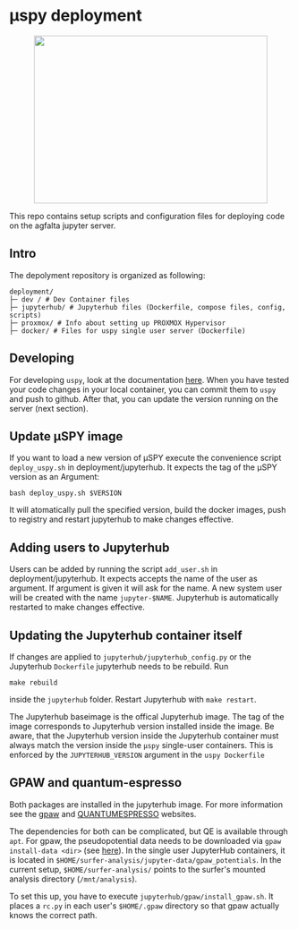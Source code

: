 # µspy deployment

<p align="center">
  <img width="417" height="300" src="proxmox/deployment.png">
</p>

This repo contains setup scripts and configuration files for deploying code on the agfalta jupyter server.

## Intro
The depolyment repository is organized as following:
```
deployment/
├─ dev / # Dev Container files
├─ jupyterhub/ # Jupyterhub files (Dockerfile, compose files, config, scripts)
├─ proxmox/ # Info about setting up PROXMOX Hypervisor
├─ docker/ # Files for uspy single user server (Dockerfile)
```

## Developing

For developing `uspy`, look at the documentation [here](dev/README.md). When you have tested your code changes in your local container, you can commit them to `uspy` and push to github. After that, you can update the version running on the server (next section).

## Update µSPY image

If you want to load a new version of µSPY execute the convenience script `deploy_uspy.sh` in deployment/jupyterhub. It expects the tag of the µSPY version as an Argument:

````
bash deploy_uspy.sh $VERSION
`````
It will atomatically pull the specified version, build the docker images, push to registry and restart jupyterhub to make changes effective.

## Adding users to Jupyterhub

Users can be added by running the script `add_user.sh` in deployment/jupyterhub. It expects accepts the name of the user as argument. If argument is given it will ask for the name. A new system user will be created with the name `jupyter-$NAME`. Jupyterhub is automatically restarted to make changes effective.

## Updating the Jupyterhub container itself

If changes are applied to `jupyterhub/jupyterhub_config.py` or the Jupyterhub `Dockerfile` jupyterhub needs to be rebuild. Run 
```
make rebuild
``` 
inside the `jupyterhub` folder. Restart Jupyterhub with `make restart`.

The Jupyterhub baseimage is the offical Jupyterhub image. The tag of the image corresponds to Jupyterhub version installed inside the image. Be aware, that the Jupyterhub version inside the Jupyterhub container must always match the version inside the `µspy` single-user containers. This is enforced by the `JUPYTERHUB_VERSION` argument in the `uspy Dockerfile`


## GPAW and quantum-espresso

Both packages are installed in the jupyterhub image. For more information see the [gpaw](https://wiki.fysik.dtu.dk/gpaw/index.html) and [QUANTUMESPRESSO](https://www.quantum-espresso.org/) websites.

The dependencies for both can be complicated, but QE is available through `apt`. For gpaw, the pseudopotential data needs to be downloaded via `gpaw install-data <dir>` (see [here](https://wiki.fysik.dtu.dk/gpaw/install.html)). In the single user JupyterHub containers, it is located in `$HOME/surfer-analysis/jupyter-data/gpaw_potentials`. In the current setup, `$HOME/surfer-analysis/` points to the surfer's mounted analysis directory (`/mnt/analysis`).

To set this up, you have to execute `jupyterhub/gpaw/install_gpaw.sh`. It places a `rc.py` in each user's `$HOME/.gpaw` directory so that gpaw actually knows the correct path.

